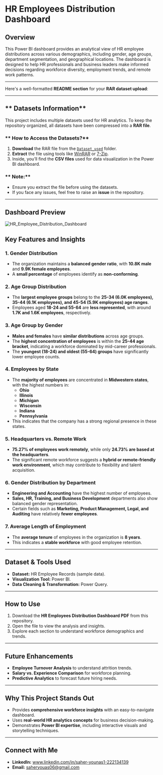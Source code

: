 

# **HR Employees Distribution Dashboard**  

## **Overview**  
This Power BI dashboard provides an analytical view of HR employee distributions across various demographics, including gender, age groups, department segmentation, and geographical locations. The dashboard is designed to help HR professionals and business leaders make informed decisions regarding workforce diversity, employment trends, and remote work patterns.  

---
Here's a well-formatted **README section** for your **RAR dataset upload**:  

---

## ** Datasets Information**  
This project includes multiple datasets used for HR analytics. To keep the repository organized, all datasets have been compressed into a **RAR file**.  

### ** How to Access the Datasets?**  
1. **Download** the RAR file from the [`Dataset_used`](https://github.com/Saher-Younas/HR-Analytics-Dashboard/blob/main/Dataset_used.rar) folder.  
2. **Extract** the file using tools like [WinRAR](https://www.win-rar.com/) or [7-Zip](https://www.7-zip.org/).  
3. Inside, you’ll find the **CSV files** used for data visualization in the Power BI dashboard.  

### ** Note:**  
- Ensure you extract the file before using the datasets.  
- If you face any issues, feel free to raise an **issue** in the repository.  

---

## **Dashboard Preview**
![HR_Employee_Distribution_Dashboard](https://github.com/user-attachments/assets/640287f9-a5b3-4c75-a461-8683e752c4a7)
 



## **Key Features and Insights**  

### **1. Gender Distribution**  
- The organization maintains a **balanced gender ratio**, with **10.8K male** and **9.9K female employees**.  
- A **small percentage** of employees identify as **non-conforming**.  

### **2. Age Group Distribution**  
- The **largest employee groups** belong to the **25-34 (6.0K employees), 35-44 (6.1K employees), and 45-54 (5.9K employees) age ranges**.  
- Employees aged **18-24 and 55-64** are **less represented**, with around **1.7K and 1.6K employees**, respectively.  

### **3. Age Group by Gender**  
- **Males and females** have **similar distributions** across age groups.  
- The **highest concentration of employees** is within the **25-44 age bracket**, indicating a workforce dominated by mid-career professionals.  
- The **youngest (18-24) and oldest (55-64) groups** have significantly lower employee counts.  

### **4. Employees by State**  
- The **majority of employees** are concentrated in **Midwestern states**, with the highest numbers in:  
  - **Ohio**  
  - **Illinois**  
  - **Michigan**  
  - **Wisconsin**  
  - **Indiana**  
  - **Pennsylvania**  
- This indicates that the company has a strong regional presence in these states.  

### **5. Headquarters vs. Remote Work**  
- **75.27% of employees work remotely**, while only **24.73% are based at the headquarters**.  
- The significant remote workforce suggests a **hybrid or remote-friendly work environment**, which may contribute to flexibility and talent acquisition.  

### **6. Gender Distribution by Department**  
- **Engineering and Accounting** have the highest number of employees.  
- **Sales, HR, Training, and Business Development** departments also show balanced gender representation.  
- Certain fields such as **Marketing, Product Management, Legal, and Auditing** have relatively **fewer employees**.  

### **7. Average Length of Employment**  
- The **average tenure** of employees in the organization is **8 years**.  
- This indicates a **stable workforce** with good employee retention.  

---

## **Dataset & Tools Used**  
- **Dataset:** HR Employee Records (sample data).  
- **Visualization Tool:** Power BI.  
- **Data Cleaning & Transformation:** Power Query.  

---

## **How to Use**  
1. Download the **HR Employees Distribution Dashboard PDF** from this repository.  
2. Open the file to view the analysis and insights.  
3. Explore each section to understand workforce demographics and trends.  

---

## **Future Enhancements**  
- **Employee Turnover Analysis** to understand attrition trends.  
- **Salary vs. Experience Comparison** for workforce planning.  
- **Predictive Analytics** to forecast future hiring needs.  

---

## **Why This Project Stands Out**  
- Provides **comprehensive workforce insights** with an easy-to-navigate dashboard.  
- Uses **real-world HR analytics concepts** for business decision-making.  
- Demonstrates **Power BI expertise**, including interactive visuals and storytelling techniques.  

---

## **Connect with Me**  
- **LinkedIn:** www.linkedin.com/in/saher-younas1-222134139 
- **Email:** saheryouas06@gmail.com

